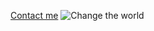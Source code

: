 [Contact me](https://www.facebook.com/tarek.elgohry.14)
![Change the world](https://scontent-cai1-1.xx.fbcdn.net/v/t1.0-9/20294409_1928505794034205_3473615863552079014_n.jpg?_nc_cat=0&_nc_eui2=AeFsjtmW4MpcunIj6KB0alOFsobZ_gTCjBpJc_D1dHK_gdVZIqwSerw16GGrIN5admySQenkwDS9UuAYjDFrGqMHz_Vhuo3mLG2lgJBn4gKCng&oh=5744c89dd6436293c5ac9dcb8d7e0b9a&oe=5BD394F2)
